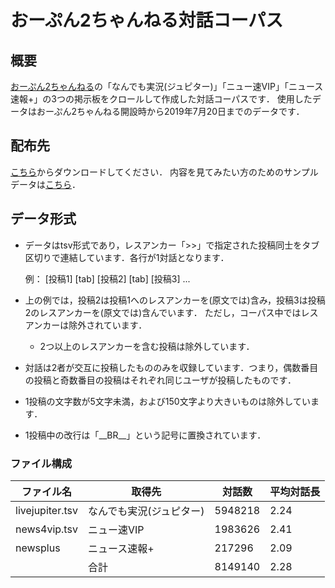 # おーぷん2ちゃんねる対話コーパス
## 概要
[おーぷん2ちゃんねる](https://open2ch.net/)の「なんでも実況(ジュピター)」「ニュー速VIP」「ニュース速報+」の3つの掲示板をクロールして作成した対話コーパスです．
使用したデータはおーぷん2ちゃんねる開設時から2019年7月20日までのデータです．

## 配布先
[こちら](http://keldic.net/data/open2ch_dialogue_corpus.zip)からダウンロードしてください．
内容を見てみたい方のためのサンプルデータは[こちら](http://keldic.net/data/corpus_sample.tsv)．

## データ形式
* データはtsv形式であり，レスアンカー「>>」で指定された投稿同士をタブ区切りで連結しています．各行が1対話となります．

    例： [投稿1] [tab] [投稿2] [tab] [投稿3] ...

* 上の例では，投稿2は投稿1へのレスアンカーを(原文では)含み，投稿3は投稿2のレスアンカーを(原文では)含んでいます．
ただし，コーパス中ではレスアンカーは除外されています．
    * 2つ以上のレスアンカーを含む投稿は除外しています．
* 対話は2者が交互に投稿したもののみを収録しています．つまり，偶数番目の投稿と奇数番目の投稿はそれぞれ同じユーザが投稿したものです．
* 1投稿の文字数が5文字未満，および150文字より大きいものは除外しています．
* 1投稿中の改行は「\_\_BR\_\_」という記号に置換されています．

### ファイル構成
| ファイル名 | 取得先 | 対話数 | 平均対話長 |
|-----------|-----------------------|-----------|-----------------------|
| livejupiter.tsv |なんでも実況(ジュピター) | 5948218 | 2.24 |
| news4vip.tsv | ニュー速VIP | 1983626 | 2.41 |
| newsplus | ニュース速報+ | 217296 | 2.09 |
|  | 合計| 8149140 | 2.28 |

